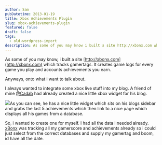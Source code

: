 ```yaml
---
author: Sam
pubDatetime: 2013-01-19
title: Xbox Achievements Plugin
slug: xbox-achievements-plugin
featured: false
draft: false
tags:
  - old-wordpress-import
description: As some of you may know i built a site http://xbonx.com which tracks gamertags.
---
```

As some of you may know, i built a site [http://xbonx.com](http://xbonx.com) which tracks gamertags. It creates game logs for every game you play and accounts achievements you earn.

Anyways, onto what i want to talk about.

I always wanted to integrate some xbox live stuff into my blog. A friend of mine [@Cadab](http://imjam.es) had already created a nice little xbox widget for his blog.

![](http://cl.ly/image/0n1v1u0y0f2h/Image%202013-01-19%20at%208.09.29%20PM.png)As you can see, he has a nice little widget which sits on his blogs sidebar and grabs the last 5 achievements which then link to a nice page which displays all his games from a database.

So, i wanted to create one for myself. I had all the data i needed already. [xBonx](http://xbonx.com) was tracking all my gamerscore and achievements already so i could just select from the correct databases and supply my gamertag and boom, id have all the date.